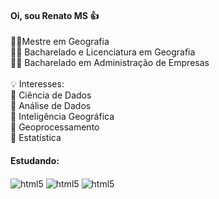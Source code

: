 #### Oi, sou Renato MS 👍

👨‍🎓Mestre em Geografia </br>
👨‍🎓 Bacharelado e Licenciatura em Geografia </br>
👨‍🎓 Bacharelado em Administração de Empresas </br></br>
💡 Interesses:
  </br> 📌 Ciência de Dados
  </br> 📌 Análise de Dados
  </br> 📌 Inteligência Geográfica
  </br> 📌 Geoprocessamento
  </br> 📌 Estatística

#### Estudando:
<div style="display: inline_block">
 <img align="center" alt="html5" src="https://img.shields.io/badge/Python-3776AB?style=for-the-badge&logo=python&logoColor=white"/>
 <img align="center" alt="html5" src="https://img.shields.io/badge/R-276DC3?style=for-the-badge&logo=r&logoColor=white"/>
 <img align="center" alt="html5" src="https://img.shields.io/badge/PostgreSQL-316192?style=for-the-badge&logo=postgresql&logoColor=white"/>
</div>
